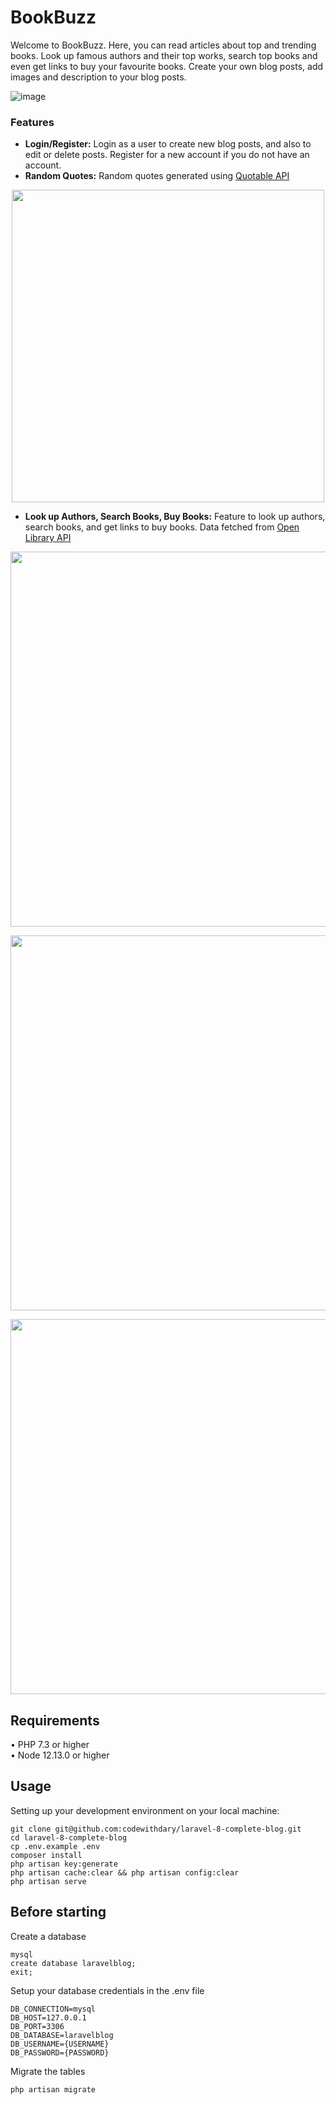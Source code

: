 # Book**Buzz**

Welcome to BookBuzz. Here, you can read articles about top and trending books. Look up famous authors and their top works, search top books and even get links to buy your favourite books. Create your own blog posts, add images and description to your blog posts. 

![image](https://github.com/henryelga/bookBlog-server_side/assets/67817308/fa30a330-8a1b-460e-8e38-de4c4fc20637)

### Features

- **Login/Register:** Login as a user to create new blog posts, and also to edit or delete posts. Register for a new account if you do not have an account.
- **Random Quotes:** Random quotes generated using [Quotable API](https://api.quotable.io)

<p align="center">
<img src="https://github.com/henryelga/bookBlog-server_side/assets/67817308/f3b3317c-86c9-46c5-9db5-63dd9e7807ab)" width="500" />
</p>

- **Look up Authors, Search Books, Buy Books:** Feature to look up authors, search books, and get links to buy books. Data fetched from [Open Library API](https://openlibrary.org/developers/api)

<p align="center">
<img src="https://github.com/henryelga/bookBlog-server_side/assets/67817308/9cde6622-1312-4271-914f-048cb53a8963" width="600" />
    </p>
    <p align="center">
    <img src="https://github.com/henryelga/bookBlog-server_side/assets/67817308/68ac4222-7aa8-4025-b3f2-5f21fea56a9b" width="600" />
    </p><p align="center">
    <img src="https://github.com/henryelga/bookBlog-server_side/assets/67817308/feae2908-8873-4cf4-86b6-edb1c7b248c4" width="600" />
    </p>
    



## Requirements
•	PHP 7.3 or higher <br>
•	Node 12.13.0 or higher <br>

## Usage <br>
Setting up your development environment on your local machine: <br>
```
git clone git@github.com:codewithdary/laravel-8-complete-blog.git
cd laravel-8-complete-blog
cp .env.example .env
composer install
php artisan key:generate
php artisan cache:clear && php artisan config:clear
php artisan serve
```

## Before starting <br>
Create a database <br>
```
mysql
create database laravelblog;
exit;
```

Setup your database credentials in the .env file <br>
```
DB_CONNECTION=mysql
DB_HOST=127.0.0.1
DB_PORT=3306
DB_DATABASE=laravelblog
DB_USERNAME={USERNAME}
DB_PASSWORD={PASSWORD}
```

Migrate the tables
```
php artisan migrate
```

